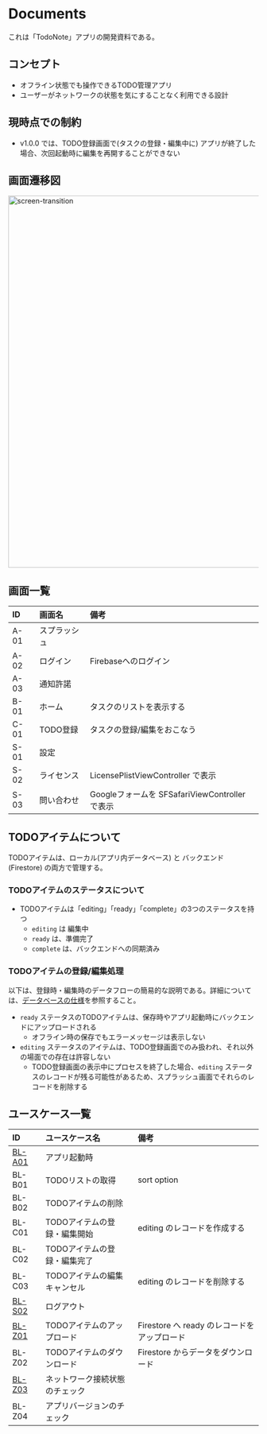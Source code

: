 # Documents

これは「TodoNote」アプリの開発資料である。

## コンセプト

* オフライン状態でも操作できるTODO管理アプリ
* ユーザーがネットワークの状態を気にすることなく利用できる設計

## 現時点での制約

* v1.0.0 では、TODO登録画面で(タスクの登録・編集中に) アプリが終了した場合、次回起動時に編集を再開することができない

## 画面遷移図

<img width="749" alt="screen-transition" src="https://github.com/CH3COOH/todonote-ios/assets/137952/dbdc0ac1-96f2-4873-ade5-7f9c9cbc7da1">

## 画面一覧

| ID   | 画面名 | 備考 |
|:-----|:-----|:-----|
| A-01  | スプラッシュ | |
| A-02  | ログイン  | Firebaseへのログイン |
| A-03  | 通知許諾  | |
| B-01  | ホーム    | タスクのリストを表示する |
| C-01  | TODO登録  | タスクの登録/編集をおこなう |
| S-01  | 設定  | |
| S-02  | ライセンス  | LicensePlistViewController で表示 |
| S-03  | 問い合わせ  | Googleフォームを SFSafariViewController で表示 |

## TODOアイテムについて

TODOアイテムは、ローカル(アプリ内データベース) と バックエンド (Firestore) の両方で管理する。

### TODOアイテムのステータスについて

* TODOアイテムは「editing」「ready」「complete」の3つのステータスを持つ
    * `editing` は 編集中
    * `ready` は、準備完了
    * `complete` は、バックエンドへの同期済み

### TODOアイテムの登録/編集処理

以下は、登録時・編集時のデータフローの簡易的な説明である。詳細については、[データベースの仕様](./Database.md)を参照すること。

* `ready` ステータスのTODOアイテムは、保存時やアプリ起動時にバックエンドにアップロードされる
    * オフライン時の保存でもエラーメッセージは表示しない
* `editing` ステータスのアイテムは、TODO登録画面でのみ扱われ、それ以外の場面での存在は許容しない
    * TODO登録画面の表示中にプロセスを終了した場合、`editing` ステータスのレコードが残る可能性があるため、スプラッシュ画面でそれらのレコードを削除する

## ユースケース一覧

| ID   | ユースケース名 | 備考 |
|:-----|:-----|:-----|
| [BL-A01](./BL/BL-A01.md)  | アプリ起動時  | |
| BL-B01  | TODOリストの取得  | sort option |
| BL-B02  | TODOアイテムの削除 | |
| BL-C01  | TODOアイテムの登録・編集開始  | editing のレコードを作成する |
| BL-C02  | TODOアイテムの登録・編集完了  | |
| BL-C03  | TODOアイテムの編集キャンセル  | editing のレコードを削除する |
| [BL-S02](./BL/BL-S02.md)  | ログアウト  | |
| [BL-Z01](./BL/BL-Z01.md)  | TODOアイテムのアップロード | Firestore へ ready のレコードをアップロード |
| BL-Z02 | TODOアイテムのダウンロード | Firestore からデータをダウンロード |
| [BL-Z03](./BL/BL-Z02.md) | ネットワーク接続状態のチェック |  |
| BL-Z04 | アプリバージョンのチェック |  |
